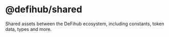 # @defihub/shared

Shared assets between the DeFihub ecosystem, including constants, token data, types and more.
